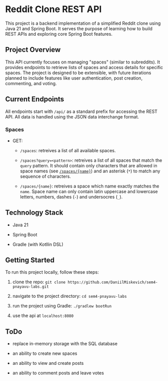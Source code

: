 # Reddit Clone REST API

This project is a backend implementation of a simplified Reddit clone using Java 21 and Spring Boot. It serves the purpose of learning how to build REST APIs and exploring core Spring Boot features.


## Project Overview

This API currently focuses on managing "spaces" (similar to subreddits). It provides endpoints to retrieve lists of spaces and access details for specific spaces. The project is designed to be extensible, with future iterations planned to include features like user authentication, post creation, commenting, and voting.


## Current Endpoints

All endpoints start with `/api/` as a standard prefix for accessing the REST API. All data is handled using the JSON data interchange format.

### Spaces

- GET:

   - `/spaces`: retreives a list of all available spaces.

   - `/spaces?query=<pattern>`: retreives a list of all spaces that match the `query` pattern. It should contain only characters that are allowed in space names (see [`/spaces/{name}`](#space-name)) and an asterisk (`*`) to match any sequence of characters.

   - <span id="space-name">`/spaces/{name}`</span>: retreives a space which name exactly matches the `name`. Space name can only contain latin uppercase and lowercase letters, numbers, dashes (`-`) and undersocres (`_`).


## Technology Stack

- Java 21

- Spring Boot

- Gradle (with Kotllin DSL)


## Getting Started

To run this project locally, follow these steps:

1.  clone the repo: `git clone https://github.com/DaniilMiskevich/sem4-pnayavu-labs.git`

2.  navigate to the project directory: `cd sem4-pnayavu-labs`

3.  run the project using Gradle: `./gradlew bootRun`

4.  use the api at `localhost:8080`


## ToDo

- replace in-memory storage with the SQL database

- an ability to create new spaces

- an ability to view and create posts

- an ability to comment posts and leave votes
